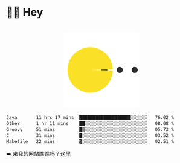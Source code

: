 
# 👋🏻 Hey
<div align="center">
	<br>
	<img src="https://raw.githubusercontent.com/Aniket965/Aniket965/master/pacman.svg?sanitize=true" width="200" height="200">
	<br>
</div>

<!--START_SECTION:waka-->
```text
Java       11 hrs 17 mins  ███████████████████░░░░░░   76.02 % 
Other      1 hr 11 mins    ██░░░░░░░░░░░░░░░░░░░░░░░   08.08 % 
Groovy     51 mins         █▒░░░░░░░░░░░░░░░░░░░░░░░   05.73 % 
C          31 mins         █░░░░░░░░░░░░░░░░░░░░░░░░   03.52 % 
Makefile   22 mins         ▓░░░░░░░░░░░░░░░░░░░░░░░░   02.51 % 
```
<!--END_SECTION:waka-->

 ➡️  来我的网站瞧瞧吗？[这里](https://www.shaolongfei.com)
